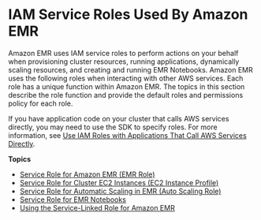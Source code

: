 # IAM Service Roles Used By Amazon EMR<a name="emr-iam-service-roles"></a>

Amazon EMR uses IAM service roles to perform actions on your behalf when provisioning cluster resources, running applications, dynamically scaling resources, and creating and running EMR Notebooks\. Amazon EMR uses the following roles when interacting with other AWS services\. Each role has a unique function within Amazon EMR\. The topics in this section describe the role function and provide the default roles and permissions policy for each role\.

If you have application code on your cluster that calls AWS services directly, you may need to use the SDK to specify roles\. For more information, see [Use IAM Roles with Applications That Call AWS Services Directly](emr-iam-roles-calling.md)\.

**Topics**
+ [Service Role for Amazon EMR \(EMR Role\)](emr-iam-role.md)
+ [Service Role for Cluster EC2 Instances \(EC2 Instance Profile\)](emr-iam-role-for-ec2.md)
+ [Service Role for Automatic Scaling in EMR \(Auto Scaling Role\)](emr-iam-role-automatic-scaling.md)
+ [Service Role for EMR Notebooks](emr-managed-notebooks-service-role.md)
+ [Using the Service\-Linked Role for Amazon EMR](using-service-linked-roles.md)